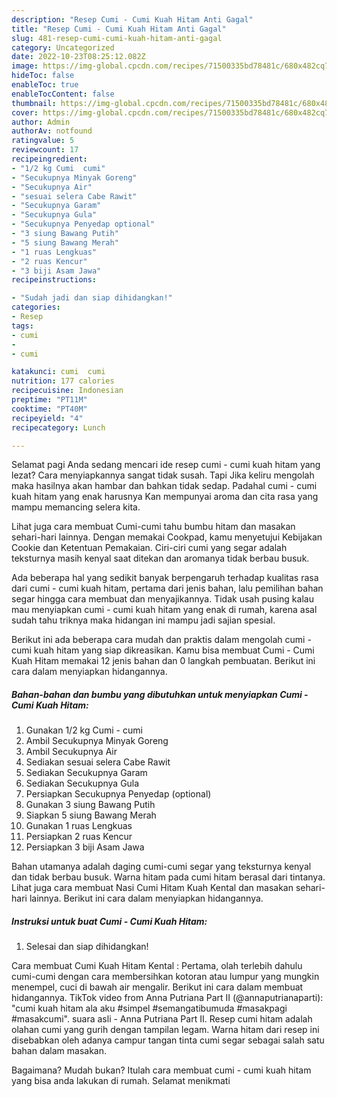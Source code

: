 ```yaml
---
description: "Resep Cumi - Cumi Kuah Hitam Anti Gagal"
title: "Resep Cumi - Cumi Kuah Hitam Anti Gagal"
slug: 481-resep-cumi-cumi-kuah-hitam-anti-gagal
category: Uncategorized
date: 2022-10-23T08:25:12.082Z
image: https://img-global.cpcdn.com/recipes/71500335bd78481c/680x482cq70/cumi-cumi-kuah-hitam-foto-resep-utama.jpg
hideToc: false
enableToc: true
enableTocContent: false
thumbnail: https://img-global.cpcdn.com/recipes/71500335bd78481c/680x482cq70/cumi-cumi-kuah-hitam-foto-resep-utama.jpg
cover: https://img-global.cpcdn.com/recipes/71500335bd78481c/680x482cq70/cumi-cumi-kuah-hitam-foto-resep-utama.jpg
author: Admin
authorAv: notfound
ratingvalue: 5
reviewcount: 17
recipeingredient:
- "1/2 kg Cumi  cumi"
- "Secukupnya Minyak Goreng"
- "Secukupnya Air"
- "sesuai selera Cabe Rawit"
- "Secukupnya Garam"
- "Secukupnya Gula"
- "Secukupnya Penyedap optional"
- "3 siung Bawang Putih"
- "5 siung Bawang Merah"
- "1 ruas Lengkuas"
- "2 ruas Kencur"
- "3 biji Asam Jawa"
recipeinstructions:

- "Sudah jadi dan siap dihidangkan!"
categories:
- Resep
tags:
- cumi
- 
- cumi

katakunci: cumi  cumi 
nutrition: 177 calories
recipecuisine: Indonesian
preptime: "PT11M"
cooktime: "PT40M"
recipeyield: "4"
recipecategory: Lunch

---
```



Selamat pagi Anda sedang mencari ide resep cumi - cumi kuah hitam yang lezat? Cara menyiapkannya sangat tidak susah. Tapi Jika keliru mengolah maka hasilnya akan hambar dan bahkan tidak sedap. Padahal cumi - cumi kuah hitam yang enak harusnya Kan mempunyai aroma dan cita rasa yang mampu memancing selera kita.


Lihat juga cara membuat Cumi-cumi tahu bumbu hitam dan masakan sehari-hari lainnya. Dengan memakai Cookpad, kamu menyetujui Kebijakan Cookie dan Ketentuan Pemakaian. Ciri-ciri cumi yang segar adalah teksturnya masih kenyal saat ditekan dan aromanya tidak berbau busuk.

Ada beberapa hal yang sedikit banyak berpengaruh terhadap kualitas rasa dari cumi - cumi kuah hitam, pertama dari jenis bahan, lalu pemilihan bahan segar hingga cara membuat dan menyajikannya. Tidak usah pusing kalau mau menyiapkan cumi - cumi kuah hitam yang enak di rumah, karena asal sudah tahu triknya maka hidangan ini mampu jadi sajian spesial.


Berikut ini ada beberapa cara mudah dan praktis dalam mengolah cumi - cumi kuah hitam yang siap dikreasikan. Kamu bisa membuat Cumi - Cumi Kuah Hitam memakai 12 jenis bahan dan 0 langkah pembuatan. Berikut ini cara dalam menyiapkan hidangannya.

<!--inarticleads1-->

##### Bahan-bahan dan bumbu yang dibutuhkan untuk menyiapkan Cumi - Cumi Kuah Hitam:

1. Gunakan 1/2 kg Cumi - cumi
1. Ambil Secukupnya Minyak Goreng
1. Ambil Secukupnya Air
1. Sediakan sesuai selera Cabe Rawit
1. Sediakan Secukupnya Garam
1. Sediakan Secukupnya Gula
1. Persiapkan Secukupnya Penyedap (optional)
1. Gunakan 3 siung Bawang Putih
1. Siapkan 5 siung Bawang Merah
1. Gunakan 1 ruas Lengkuas
1. Persiapkan 2 ruas Kencur
1. Persiapkan 3 biji Asam Jawa


Bahan utamanya adalah daging cumi-cumi segar yang teksturnya kenyal dan tidak berbau busuk. Warna hitam pada cumi hitam berasal dari tintanya. Lihat juga cara membuat Nasi Cumi Hitam Kuah Kental dan masakan sehari-hari lainnya. Berikut ini cara dalam menyiapkan hidangannya. 

<!--inarticleads2-->

##### Instruksi untuk buat Cumi - Cumi Kuah Hitam:


1. Selesai dan siap dihidangkan!

Cara membuat Cumi Kuah Hitam Kental : Pertama, olah terlebih dahulu cumi-cumi dengan cara membersihkan kotoran atau lumpur yang mungkin menempel, cuci di bawah air mengalir. Berikut ini cara dalam membuat hidangannya. TikTok video from Anna Putriana Part II (@annaputrianaparti): &#34;cumi kuah hitam ala aku #simpel #semangatibumuda #masakpagi #masakcumi&#34;. suara asli - Anna Putriana Part II. Resep cumi hitam adalah olahan cumi yang gurih dengan tampilan legam. Warna hitam dari resep ini disebabkan oleh adanya campur tangan tinta cumi segar sebagai salah satu bahan dalam masakan. 

Bagaimana? Mudah bukan? Itulah cara membuat cumi - cumi kuah hitam yang bisa anda lakukan di rumah. Selamat menikmati
